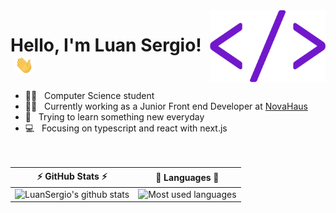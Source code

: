 <img src="images/tag.png" width="185px" align ="right">

# Hello, I'm Luan Sergio! &nbsp;<img src="images/hi.gif" width="30px">
- 👨‍🎓 &nbsp; Computer Science student <br>
- 👨‍💻 &nbsp; Currently working as a Junior Front end Developer at [NovaHaus](https://novahaus.com.br/)<br>
- 📕 &nbsp; Trying to learn something new everyday <br>
- 💻 &nbsp; Focusing on typescript and react with next.js <br>
<br><br>

⚡ GitHub Stats ⚡            |  🤖 Languages 🤖
:-------------------------:|:-------------------------:
![LuanSergio's github stats](https://github-readme-stats.vercel.app/api?username=LuanSergio&hide=contribs,prs&show_icons=true&count_private=true&theme=midnight-purple&text_color=8b949e&bg_color=ffffff00&hide_border=true) | ![Most used languages](https://github-readme-stats.vercel.app/api/top-langs/?username=LuanSergio&theme=midnight-purple&text_color=8b949e&bg_color=ffffff00&hide_border=true&layout=compact)



